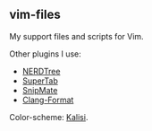 
## vim-files

My support files and scripts for Vim.

Other plugins I use:
- [NERDTree](https://github.com/scrooloose/nerdtree)
- [SuperTab](https://github.com/ervandew/supertab)
- [SnipMate](https://github.com/garbas/vim-snipmate)
- [Clang-Format](http://clang.llvm.org/docs/ClangFormat.html)

Color-scheme: [Kalisi](https://github.com/freeo/vim-kalisi).

